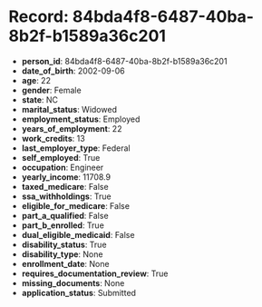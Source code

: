 # Record: 84bda4f8-6487-40ba-8b2f-b1589a36c201

- **person_id**: 84bda4f8-6487-40ba-8b2f-b1589a36c201
- **date_of_birth**: 2002-09-06
- **age**: 22
- **gender**: Female
- **state**: NC
- **marital_status**: Widowed
- **employment_status**: Employed
- **years_of_employment**: 22
- **work_credits**: 13
- **last_employer_type**: Federal
- **self_employed**: True
- **occupation**: Engineer
- **yearly_income**: 11708.9
- **taxed_medicare**: False
- **ssa_withholdings**: True
- **eligible_for_medicare**: False
- **part_a_qualified**: False
- **part_b_enrolled**: True
- **dual_eligible_medicaid**: False
- **disability_status**: True
- **disability_type**: None
- **enrollment_date**: None
- **requires_documentation_review**: True
- **missing_documents**: None
- **application_status**: Submitted